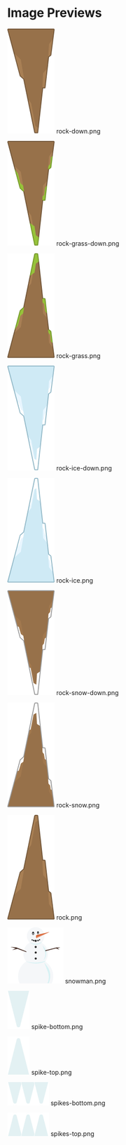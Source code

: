 # Image Previews

![rock-down.png](rock-down.png) rock-down.png

![rock-grass-down.png](rock-grass-down.png) rock-grass-down.png

![rock-grass.png](rock-grass.png) rock-grass.png

![rock-ice-down.png](rock-ice-down.png) rock-ice-down.png

![rock-ice.png](rock-ice.png) rock-ice.png

![rock-snow-down.png](rock-snow-down.png) rock-snow-down.png

![rock-snow.png](rock-snow.png) rock-snow.png

![rock.png](rock.png) rock.png

![snowman.png](snowman.png) snowman.png

![spike-bottom.png](spike-bottom.png) spike-bottom.png

![spike-top.png](spike-top.png) spike-top.png

![spikes-bottom.png](spikes-bottom.png) spikes-bottom.png

![spikes-top.png](spikes-top.png) spikes-top.png

